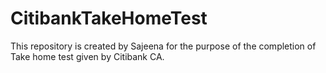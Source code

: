 # CitibankTakeHomeTest
This repository is created by Sajeena for the purpose of the completion of Take home test given by Citibank CA.

